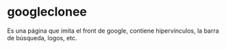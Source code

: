 # googleclonee
Es una página que imita el front de google, contiene hipervínculos, la barra de búsqueda, logos, etc. 
